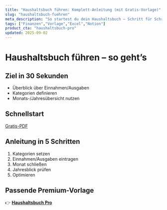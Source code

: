 ```yaml
---
title: "Haushaltsbuch führen: Komplett-Anleitung (mit Gratis-Vorlage)"
slug: "haushaltsbuch-fuehren"
meta_description: "So startest du dein Haushaltsbuch – Schritt für Schritt inklusive kostenloser Vorlage."
tags: ["Finanzen","Vorlage","Excel","Notion"]
product_cta: "haushaltsbuch-pro"
updated: 2025-09-02
---
```


# Haushaltsbuch führen – so geht’s
## Ziel in 30 Sekunden
- Überblick über Einnahmen/Ausgaben
- Kategorien definieren
- Monats-/Jahresübersicht nutzen

## Schnellstart
[Gratis-PDF](/downloads/haushaltsbuch_kurz.pdf)

## Anleitung in 5 Schritten
1. Kategorien setzen
2. Einnahmen/Ausgaben eintragen
3. Monat schließen
4. Jahresblick prüfen
5. Optimieren

## Passende Premium-Vorlage
👉 **[Haushaltsbuch Pro](/produkte/haushaltsbuch-pro)**
